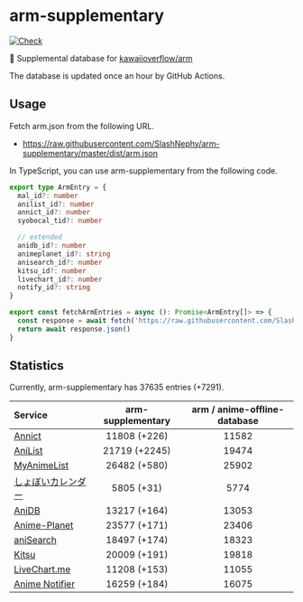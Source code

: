 # arm-supplementary

[![Check](https://github.com/SlashNephy/arm-supplementary/actions/workflows/check-node.yml/badge.svg)](https://github.com/SlashNephy/arm-supplementary/actions/workflows/check-node.yml)

💊 Supplemental database for [kawaiioverflow/arm](https://github.com/kawaiioverflow/arm)

The database is updated once an hour by GitHub Actions.

## Usage

Fetch arm.json from the following URL.

- https://raw.githubusercontent.com/SlashNephy/arm-supplementary/master/dist/arm.json

In TypeScript, you can use arm-supplementary from the following code.

```TypeScript
export type ArmEntry = {
  mal_id?: number
  anilist_id?: number
  annict_id?: number
  syobocal_tid?: number

  // extended
  anidb_id?: number
  animeplanet_id?: string
  anisearch_id?: number
  kitsu_id?: number
  livechart_id?: number
  notify_id?: string
}

export const fetchArmEntries = async (): Promise<ArmEntry[]> => {
  const response = await fetch('https://raw.githubusercontent.com/SlashNephy/arm-supplementary/master/dist/arm.json')
  return await response.json()
}
```

## Statistics

Currently, arm-supplementary has 37635 entries (+7291).

| Service                                     | arm-supplementary | arm / anime-offline-database |
| :------------------------------------------ | :---------------: | :--------------------------: |
| [Annict](https://annict.com)                |   11808 (+226)    |            11582             |
| [AniList](https://anilist.co)               |   21719 (+2245)   |            19474             |
| [MyAnimeList](https://myanimelist.net)      |   26482 (+580)    |            25902             |
| [しょぼいカレンダー](https://cal.syoboi.jp) |    5805 (+31)     |             5774             |
| [AniDB](https://anidb.net)                  |   13217 (+164)    |            13053             |
| [Anime-Planet](https://anime-planet.com)    |   23577 (+171)    |            23406             |
| [aniSearch](https://anisearch.com)          |   18497 (+174)    |            18323             |
| [Kitsu](https://kitsu.io)                   |   20009 (+191)    |            19818             |
| [LiveChart.me](https://livechart.me)        |   11208 (+153)    |            11055             |
| [Anime Notifier](https://notify.moe)        |   16259 (+184)    |            16075             |
